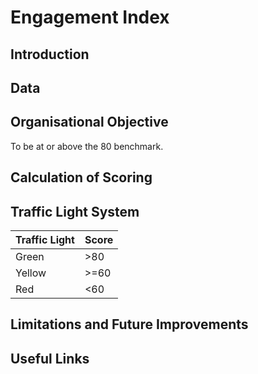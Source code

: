 # Engagement Index

## Introduction

## Data

## Organisational Objective

To be at or above the 80 benchmark.&#x20;

## Calculation of Scoring

## Traffic Light System

| Traffic Light | Score |
| ------------- | ----- |
| Green         | >80   |
| Yellow        | >=60  |
| Red           | <60   |

## Limitations and Future Improvements&#x20;

## Useful Links
